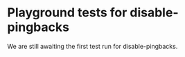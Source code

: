 # Playground tests for disable-pingbacks
We are still awaiting the first test run for disable-pingbacks.
